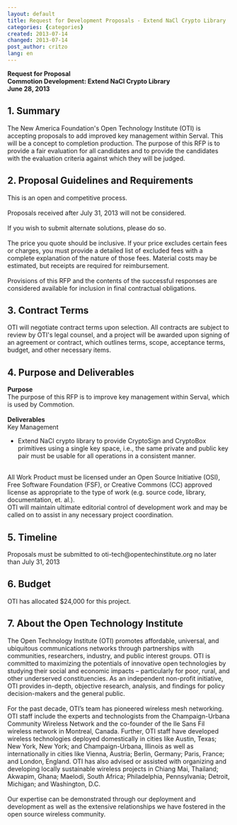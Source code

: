 ```yaml
---
layout: default
title: Request for Development Proposals - Extend NaCl Crypto Library
categories: {categories}
created: 2013-07-14
changed: 2013-07-14
post_author: critzo
lang: en
---
```

  <p><strong>Request for Proposal<br />Commotion Development: Extend NaCl Crypto Library<br />June 28, 2013</strong></p><h2>1. Summary</h2><p>The New America Foundation&#39;s Open Technology Institute (OTI) is accepting proposals to add improved key management within Serval. This will be a concept to completion production. The purpose of this RFP is to provide a fair evaluation for all candidates and to provide the candidates with the evaluation criteria against which they will be judged.</p><h2>2. Proposal Guidelines and Requirements</h2><p>This is an open and competitive process.<br /><br />Proposals received after July 31, 2013 will not be considered.<br /><br />If you wish to submit alternate solutions, please do so.<br /><br />The price you quote should be inclusive. If your price excludes certain fees or charges, you must provide a detailed list of excluded fees with a complete explanation of the nature of those fees. Material costs may be estimated, but receipts are required for reimbursement.<br /><br />Provisions of this RFP and the contents of the successful responses are considered available for inclusion in final contractual obligations.</p><h2>3. Contract Terms</h2><p>OTI will negotiate contract terms upon selection. All contracts are subject to review by OTI&#39;s legal counsel, and a project will be awarded upon signing of an agreement or contract, which outlines terms, scope, acceptance terms, budget, and other necessary items.</p><h2>4. Purpose and Deliverables</h2><p><strong>Purpose</strong><br />The purpose of this RFP is to improve key management within Serval, which is used by Commotion.<br /><br /><strong>Deliverables</strong><br />Key Management</p><ul><li>Extend NaCl crypto library to provide CryptoSign and CryptoBox primitives using a single key space, i.e., the same private and public key pair must be usable for all operations in a consistent manner.</li></ul><p><br />All Work Product must be licensed under an Open Source Initiative (OSI), Free Software Foundation (FSF), or Creative Commons (CC) approved license as appropriate to the type of work (e.g. source code, library, documentation, et. al.).<br />OTI will maintain ultimate editorial control of development work and may be called on to assist in any necessary project coordination.</p><h2>5. Timeline</h2><p>Proposals must be submitted to oti-tech@opentechinstitute.org no later than July 31, 2013</p><h2>6. Budget</h2><p>OTI has allocated $24,000 for this project.</p><h2>7. About the Open Technology Institute</h2><p>The Open Technology Institute (OTI) promotes affordable, universal, and ubiquitous communications networks through partnerships with communities, researchers, industry, and public interest groups. OTI is committed to maximizing the potentials of innovative open technologies by studying their social and economic impacts &ndash; particularly for poor, rural, and other underserved constituencies. As an independent non-profit initiative, OTI provides in-depth, objective research, analysis, and findings for policy decision-makers and the general public.<br /><br />For the past decade, OTI&rsquo;s team has pioneered wireless mesh networking. OTI staff include the experts and technologists from the Champaign-Urbana Community Wireless Network and the co-founder of the Ile Sans Fil wireless network in Montreal, Canada. Further, OTI staff have developed wireless technologies deployed domestically in cities like Austin, Texas; New York, New York; and Champaign-Urbana, Illinois as well as internationally in cities like Vienna, Austria; Berlin, Germany; Paris, France; and London, England. OTI has also advised or assisted with organizing and developing locally sustainable wireless projects in Chiang Mai, Thailand; Akwapim, Ghana; Maelodi, South Africa; Philadelphia, Pennsylvania; Detroit, Michigan; and Washington, D.C.<br /><br />Our expertise can be demonstrated through our deployment and development as well as the extensive relationships we have fostered in the open source wireless community.<br />&nbsp;</p> 
